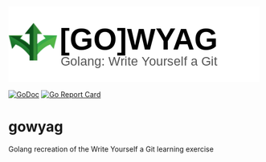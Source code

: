 ![](.github/logo.png)

[![GoDoc](https://godoc.org/github.com/clagraff/gowyag?status.svg)](https://godoc.org/github.com/clagraff/gowyag)
[![Go Report Card](http://goreportcard.com/badge/clagraff/gowyag)](http://goreportcard.com/report/clagraff/gowyag)


# gowyag
Golang recreation of the Write Yourself a Git learning exercise
